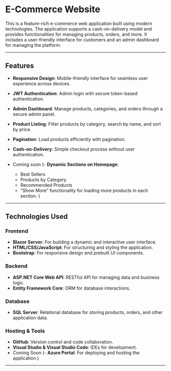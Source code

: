 # E-Commerce Website

This is a feature-rich e-commerce web application built using modern technologies. The application supports a cash-on-delivery model and provides functionalities for managing products, orders, and more. It includes a user-friendly interface for customers and an admin dashboard for managing the platform.

---

## Features

- **Responsive Design**: Mobile-friendly interface for seamless user experience across devices.
- **JWT Authentication**: Admin login with secure token-based authentication.
- **Admin Dashboard**: Manage products, categories, and orders through a secure admin panel.
- **Product Listing**: Filter products by category, search by name, and sort by price.
- **Pagination**: Load products efficiently with pagination.
- **Cash-on-Delivery**: Simple checkout process without user authentication.

- Coming soon (- **Dynamic Sections on Homepage**:
  - Best Sellers
  - Products by Category
  - Recommended Products
  - "Show More" functionality for loading more products in each section.
)

---

## Technologies Used

### Frontend
- **Blazor Server**: For building a dynamic and interactive user interface.
- **HTML/CSS/JavaScript**: For structuring and styling the application.
- **Bootstrap**: For responsive design and prebuilt UI components.

### Backend
- **ASP.NET Core Web API**: RESTful API for managing data and business logic.
- **Entity Framework Core**: ORM for database interactions.

### Database
- **SQL Server**: Relational database for storing products, orders, and other application data.

### Hosting & Tools
- **GitHub**: Version control and code collaboration.
- **Visual Studio & Visual Studio Code**: IDEs for development.
- Coming Soon (- **Azure Portal**: For deploying and hosting the application.)

---
